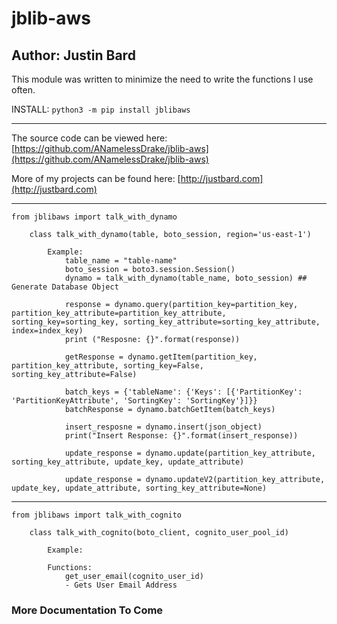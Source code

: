 # jblib-aws

## Author: Justin Bard

This module was written to minimize the need to write the functions I use often.

INSTALL: `python3 -m pip install jblibaws`

---

The source code can be viewed here: [https://github.com/ANamelessDrake/jblib-aws](https://github.com/ANamelessDrake/jblib-aws)

More of my projects can be found here: [http://justbard.com](http://justbard.com)

---

`from jblibaws import talk_with_dynamo`

```
    class talk_with_dynamo(table, boto_session, region='us-east-1')

        Example:
            table_name = "table-name"
            boto_session = boto3.session.Session()
            dynamo = talk_with_dynamo(table_name, boto_session) ## Generate Database Object

            response = dynamo.query(partition_key=partition_key, partition_key_attribute=partition_key_attribute, sorting_key=sorting_key, sorting_key_attribute=sorting_key_attribute, index=index_key)
            print ("Resposne: {}".format(response))

			getResponse = dynamo.getItem(partition_key, partition_key_attribute, sorting_key=False, sorting_key_attribute=False)

			batch_keys = {'tableName': {'Keys': [{'PartitionKey': 'PartitionKeyAttribute', 'SortingKey': 'SortingKey'}]}}
			batchResponse = dynamo.batchGetItem(batch_keys)

            insert_resposne = dynamo.insert(json_object)
            print("Insert Response: {}".format(insert_response))

            update_response = dynamo.update(partition_key_attribute, sorting_key_attribute, update_key, update_attribute)

            update_response = dynamo.updateV2(partition_key_attribute, update_key, update_attribute, sorting_key_attribute=None)

```

---

`from jblibaws import talk_with_cognito`

```
    class talk_with_cognito(boto_client, cognito_user_pool_id)

        Example:

        Functions:
            get_user_email(cognito_user_id)
            - Gets User Email Address

```

### More Documentation To Come
